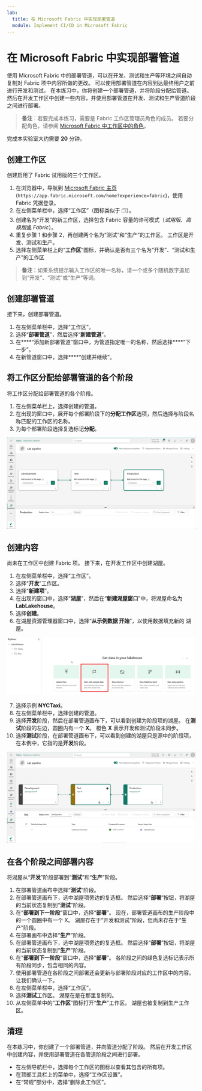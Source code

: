 ```yaml
---
lab:
  title: 在 Microsoft Fabric 中实现部署管道
  module: Implement CI/CD in Microsoft Fabric
---
```


# 在 Microsoft Fabric 中实现部署管道

使用 Microsoft Fabric 中的部署管道，可以在开发、测试和生产等环境之间自动复制对 Fabric 项中内容所做的更改。 可以使用部署管道在内容到达最终用户之前进行开发和测试。 在本练习中，你将创建一个部署管道，并将阶段分配给管道。 然后在开发工作区中创建一些内容，并使用部署管道在开发、测试和生产管道阶段之间进行部署。

> **备注**：若要完成本练习，需要是 Fabric 工作区管理员角色的成员。 若要分配角色，请参阅 [Microsoft Fabric 中工作区中的角色](https://learn.microsoft.com/en-us/fabric/get-started/roles-workspaces)。

完成本实验室大约需要 **20** 分钟。

## 创建工作区

创建启用了 Fabric 试用版的三个工作区。

1. 在浏览器中，导航到 [Microsoft Fabric 主页](https://app.fabric.microsoft.com/home?experience=fabric) (`https://app.fabric.microsoft.com/home?experience=fabric`)，使用 Fabric 凭据登录。
2. 在左侧菜单栏中，选择“工作区”（图标类似于 &#128455;）。
3. 创建名为“开发”的新工作区，选择包含 Fabric 容量的许可模式（*试用版*、*高级版*或 *Fabric*）。
4. 重复步骤 1 和步骤 2，再创建两个名为“测试”和“生产”的工作区。 工作区是开发、测试和生产。
5. 选择左侧菜单栏上的“**工作区**”图标，并确认是否有三个名为“开发”、“测试和生产”的工作区

> **备注**：如果系统提示输入工作区的唯一名称，请一个或多个随机数字追加到“开发”、“测试”或“生产”等词。

## 创建部署管道

接下来，创建部署管道。

1. 在左侧菜单栏中，选择“工作区”。
2. 选择“**部署管道**”，然后选择“**新建管道**”。
3. 在****“添加新部署管道”窗口中，为管道指定唯一的名称，然后选择****“下一步”。
4. 在新管道窗口中，选择****“创建并继续”。

## 将工作区分配给部署管道的各个阶段

将工作区分配给部署管道的各个阶段。

1. 在左侧菜单栏上，选择创建的管道。 
2. 在出现的窗口中，展开每个部署阶段下的**分配工作区**选项，然后选择与阶段名称匹配的工作区的名称。
3. 为每个部署阶段选择复选标记**分配**。

  ![部署管道的屏幕截图。](./Images/deployment-pipeline.png)

## 创建内容

尚未在工作区中创建 Fabric 项。 接下来，在开发工作区中创建湖屋。

1. 在左侧菜单栏中，选择“工作区”。
2. 选择“**开发**”工作区。
3. 选择“**新建项**”。
4. 在出现的窗口中，选择“**湖屋**”，然后在“**新建湖屋窗口**”中，将湖屋命名为 **LabLakehouse**。
5. 选择**创建**。
6. 在湖屋资源管理器窗口中，选择“**从示例数据 开始**”，以使用数据填充新的 湖屋。

  ![湖屋资源管理器的屏幕截图。](./Images/lakehouse-explorer.png)

7. 选择示例 **NYCTaxi**。
8. 在左侧菜单栏中，选择创建的管道。
9. 选择**开发**阶段，然后在部署管道画布下，可以看到创建为阶段项的湖屋。 在**测试**阶段的左边，圆圈内有一个 **X**。 橙色 **X** 表示开发和测试阶段未同步。
10. 选择**测试**阶段，在部署管道画布下，可以看到创建的湖屋只是源中的阶段项，在本例中，它指的是**开发**阶段。  

  ![部署管道的屏幕截图，其中显示各阶段之间的内容不匹配。](./Images/lab-pipeline-compare.png)

## 在各个阶段之间部署内容

将湖屋从“**开发**”阶段部署到“**测试**”和“**生产**”阶段。
1. 在部署管道画布中选择“**测试**”阶段。
1. 在部署管道画布下，选中湖屋项旁边的复选框。 然后选择“**部署**”按钮，将湖屋的当前状态复制到“**测试**”阶段。
1. 在“**部署到下一阶段**”窗口中，选择“**部署**”。
 现在，部署管道画布的生产阶段中的一个圆圈中有一个 X。 湖屋存在于“开发和测试”阶段，但尚未存在于“生产”阶段。
1. 在部署画布中选择“**生产**”阶段。
1. 在部署管道画布下，选中湖屋项旁边的复选框。 然后选择“**部署**”按钮，将湖屋的当前状态复制到“**生产**”阶段。
1. 在“**部署到下一阶段**”窗口中，选择“**部署**”。 各阶段之间的绿色复选标记表示所有阶段同步，包含相同的内容。
1. 使用部署管道在各阶段之间部署还会更新与部署阶段对应的工作区中的内容。 让我们确认一下。
1. 在左侧菜单栏中，选择“工作区”。
1. 选择**测试**工作区。 湖屋在是在那里复制的。
1. 从左侧菜单中的“**工作区**”图标打开“**生产**”工作区。 湖屋也被复制到生产工作区。

## 清理

在本练习中，你创建了一个部署管道，并向管道分配了阶段。 然后在开发工作区中创建内容，并使用部署管道在各管道阶段之间进行部署。

- 在左侧导航栏中，选择每个工作区的图标以查看其包含的所有项。
- 在顶部工具栏上的菜单中，选择“工作区设置”。
- 在“常规”部分中，选择“删除此工作区”。
